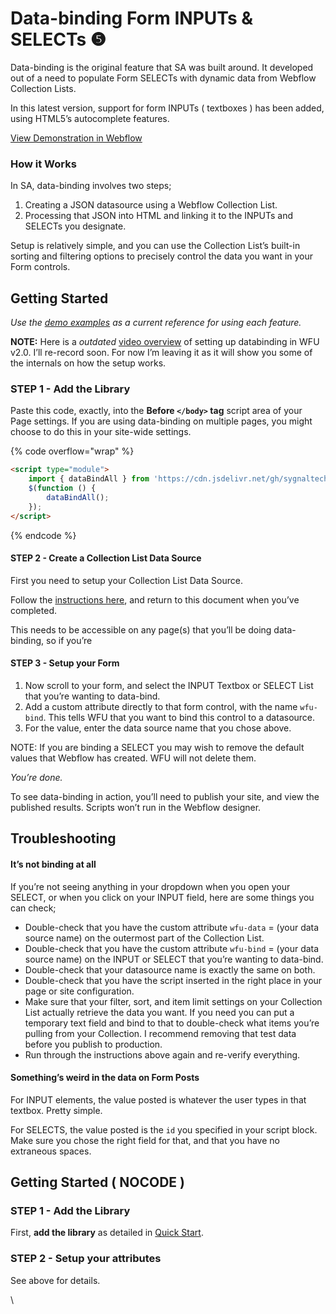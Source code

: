 # Data-binding Form INPUTs & SELECTs ❺

Data-binding is the original feature that SA was built around. It developed out of a need to populate Form SELECTs with dynamic data from Webflow Collection Lists.

In this latest version, support for form INPUTs ( textboxes ) has been added, using HTML5’s autocomplete features.

[View Demonstration in Webflow](https://sygnal-webflow-utils.webflow.io/demo/data-binding)

### How it Works <a href="#how-it-works" id="how-it-works"></a>

In SA, data-binding involves two steps;

1. Creating a JSON datasource using a Webflow Collection List.
2. Processing that JSON into HTML and linking it to the INPUTs and SELECTs you designate.

Setup is relatively simple, and you can use the Collection List’s built-in sorting and filtering options to precisely control the data you want in your Form controls.

## Getting Started <a href="#getting-started" id="getting-started"></a>

_Use the_ [_demo examples_](https://github.com/sygnaltech/webflow-util/tree/master/demo/webflow-forms/databinding) _as a current reference for using each feature._

**NOTE:** Here is a _outdated_ [video overview](https://www.youtube.com/watch?v=xc7vx7YdK5I) of setting up databinding in WFU v2.0. I’ll re-record soon. For now I’m leaving it as it will show you some of the internals on how the setup works.

### STEP 1 - Add the Library <a href="#step-1---add-the-library" id="step-1---add-the-library"></a>

Paste this code, exactly, into the **Before `</body>` tag** script area of your Page settings. If you are using data-binding on multiple pages, you might choose to do this in your site-wide settings.

{% code overflow="wrap" %}
```html
<script type="module">
    import { dataBindAll } from 'https://cdn.jsdelivr.net/gh/sygnaltech/webflow-util@4.11/src/locode/webflow-forms-helper.min.js';
    $(function () {
        dataBindAll();
    });
</script>
```
{% endcode %}

#### STEP 2 - Create a Collection List Data Source <a href="#step-2---create-a-collection-list-data-source" id="step-2---create-a-collection-list-data-source"></a>

First you need to setup your Collection List Data Source.

Follow the [instructions here](https://wfu.sygnal.com/docs/webflow-forms/databinding/datasources), and return to this document when you’ve completed.

This needs to be accessible on any page(s) that you’ll be doing data-binding, so if you’re

#### STEP 3 - Setup your Form <a href="#step-3---setup-your-form" id="step-3---setup-your-form"></a>

1. Now scroll to your form, and select the INPUT Textbox or SELECT List that you’re wanting to data-bind.
2. Add a custom attribute directly to that form control, with the name `wfu-bind`. This tells WFU that you want to bind this control to a datasource.
3. For the value, enter the data source name that you chose above.

NOTE: If you are binding a SELECT you may wish to remove the default values that Webflow has created. WFU will not delete them.

_You’re done._

To see data-binding in action, you’ll need to publish your site, and view the published results. Scripts won’t run in the Webflow designer.

## Troubleshooting <a href="#troubleshooting" id="troubleshooting"></a>

#### It’s not binding at all <a href="#its-not-binding-at-all" id="its-not-binding-at-all"></a>

If you’re not seeing anything in your dropdown when you open your SELECT, or when you click on your INPUT field, here are some things you can check;

* Double-check that you have the custom attribute `wfu-data` = (your data source name) on the outermost part of the Collection List.
* Double-check that you have the custom attribute `wfu-bind` = (your data source name) on the INPUT or SELECT that you’re wanting to data-bind.
* Double-check that your datasource name is exactly the same on both.
* Double-check that you have the script inserted in the right place in your page or site configuration.
* Make sure that your filter, sort, and item limit settings on your Collection List actually retrieve the data you want. If you need you can put a temporary text field and bind to that to double-check what items you’re pulling from your Collection. I recommend removing that test data before you publish to production.
* Run through the instructions above again and re-verify everything.

#### Something’s weird in the data on Form Posts <a href="#somethings-weird-in-the-data-on-form-posts" id="somethings-weird-in-the-data-on-form-posts"></a>

For INPUT elements, the value posted is whatever the user types in that textbox. Pretty simple.

For SELECTS, the value posted is the `id` you specified in your script block. Make sure you chose the right field for that, and that you have no extraneous spaces.

## Getting Started ( NOCODE ) <a href="#getting-started-nocode" id="getting-started-nocode"></a>

### STEP 1 - Add the Library <a href="#step-1---add-the-library" id="step-1---add-the-library"></a>

First, **add the library** as detailed in [Quick Start](quick-start/).&#x20;

### STEP 2 - Setup your attributes <a href="#step-2---setup-your-zap-and-link-your-webflow-form" id="step-2---setup-your-zap-and-link-your-webflow-form"></a>

See above for details.&#x20;

\

